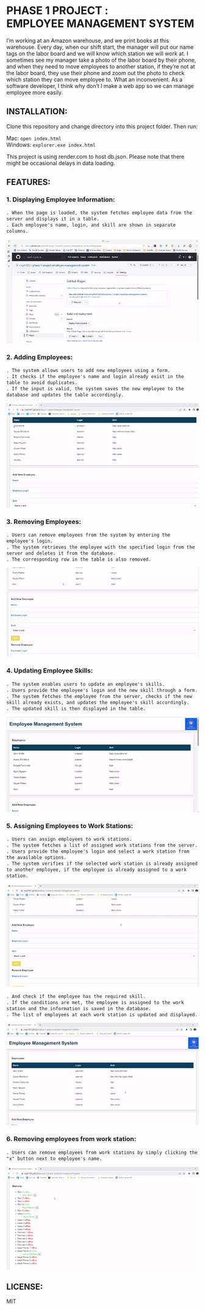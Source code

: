 # PHASE 1 PROJECT : <br> EMPLOYEE MANAGEMENT SYSTEM

I’m working at an Amazon warehouse, and we print books at this warehouse. Every day, when our shift start, the manager will put our name tags on the labor board and we will know which station we will work at. I sometimes see my manager take a photo of the labor board by their phone, and when they need to move employees to another station, if they’re not at the labor board, they use their phone and zoom out the photo to check which station they can move employee to. What an inconvenient. As a software developer, I think why don’t I make a web app so we can manage employee more easily.

## INSTALLATION:

Clone this repository and change directory into this project folder. Then run:

Mac: `open index.html`<br>
Windows: `explorer.exe index.html`

This project is using render.com to host db.json. Please note that there might be occasional delays in data loading.

## FEATURES:

### 1. Displaying Employee Information:
    . When the page is loaded, the system fetches employee data from the server and displays it in a table.
    . Each employee's name, login, and skill are shown in separate columns.

![employees info](/readme_photo/first_load.gif)

### 2. Adding Employees:
    . The system allows users to add new employees using a form.
    . It checks if the employee's name and login already exist in the table to avoid duplicates.
    . If the input is valid, the system saves the new employee to the database and updates the table accordingly.

![](/readme_photo/add_employee.gif)

### 3. Removing Employees:
    . Users can remove employees from the system by entering the employee's login.
    . The system retrieves the employee with the specified login from the server and deletes it from the database.
    . The corresponding row in the table is also removed.

![](/readme_photo/remove_employee.gif)

### 4. Updating Employee Skills:
    . The system enables users to update an employee's skills.
    . Users provide the employee's login and the new skill through a form.
    . The system fetches the employee from the server, checks if the new skill already exists, and updates the employee's skill accordingly.
    . The updated skill is then displayed in the table.

![](/readme_photo/upgrade_skill.gif)

### 5. Assigning Employees to Work Stations:
    . Users can assign employees to work stations.
    . The system fetches a list of assigned work stations from the server.
    . Users provide the employee's login and select a work station from the available options.
    . The system verifies if the selected work station is already assigned to another employee, if the employee is already assigned to a work station.

![](/readme_photo/add_to_station1.gif)

    . And check if the employee has the required skill.
    . If the conditions are met, the employee is assigned to the work station and the information is saved in the database.
    . The list of employees at each work station is updated and displayed.

![](/readme_photo/add_to_station_2.gif)


### 6. Removing employees from work station:
    . Users can remove employees from work stations by simply clicking the "x" button next to employee's name.

![](/readme_photo/remove_from_station.gif)

## LICENSE:

MIT
